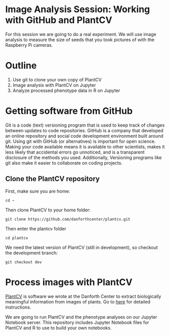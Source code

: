 # Image Analysis Session: Working with GitHub and PlantCV

For this session we are going to do a real experiment. We will use image analysis to measure the size of seeds that you took pictures of with the Raspberry Pi cameras.

# Outline
1. Use git to clone your own copy of PlantCV
3. Image analysis with PlantCV on Jupyter
4. Analyze processed phenotype data in R on Jupyter

# Getting software from GitHub

Git is a code (text) versioning program that is used to keep track of changes between updates to code repositories. GitHub is a company that developed an online repository and social code development environment built around git. Using git with GitHub (or alternatives) is important for open science. Making your code available means it is available to other scientists, makes it less likely that accidental errors go unnoticed, and is a transparent disclosure of the methods you used. Additionally, Versioning programs like git also make it easier to collaborate on coding projects.   

## Clone the PlantCV repository

First, make sure you are home:

```
cd ~
```

Then clone PlantCV to your home folder:

```
git clone https://github.com/danforthcenter/plantcv.git
```

Then enter the plantcv folder

```
cd plantcv
```

We need the latest version of PlantCV (still in development), so checkout the development branch:

```
git checkout dev
```

# Process images with PlantCV

[PlantCV](http://plantcv.danforthcenter.org/) is software we wrote at the Danforth Center to extract biologically meaningful information from images of plants. Go to [here](http://plantcv.danforthcenter.org/pages/documentation/function_docs/vis_tutorial.html) for detailed instructions.

We are going to run PlantCV and the phenotype analyses on our Jupyter Notebook server. This repository includes Jupyter Notebook files for PlantCV and R to use to build your own notebooks.